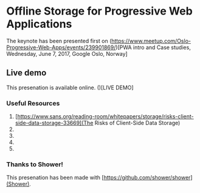 # Offline Storage for Progressive Web Applications

The keynote has been presented first on (https://www.meetup.com/Oslo-Progressive-Web-Apps/events/239901869/)[PWA intro and Case studies, Wednesday, June 7, 2017, Google Oslo, Norway]

## Live demo

This presenation is available online. ()[LIVE DEMO]

### Useful Resources

1. [https://www.sans.org/reading-room/whitepapers/storage/risks-client-side-data-storage-33669](The Risks of Client-Side Data Storage)
2.
3.
4.
5.

### Thanks to Shower!
This presenation has been made with [https://github.com/shower/shower](Shower).
